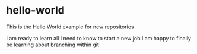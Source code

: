 # hello-world
This is the Hello World example for new repositories

I am ready to learn all I need to know to start a new job
I am happy to finally be learning about branching within git

